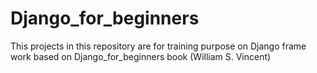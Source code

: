 # Django_for_beginners 
This  projects in this repository are for training purpose on Django frame work based on  Django_for_beginners book (William S. Vincent)
